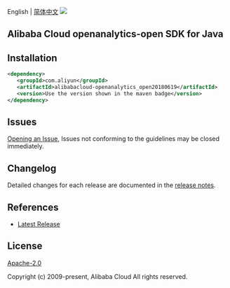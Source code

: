 English | [简体中文](README-CN.md)
![](https://aliyunsdk-pages.alicdn.com/icons/AlibabaCloud.svg)

## Alibaba Cloud openanalytics-open SDK for Java

## Installation

```xml
<dependency>
   <groupId>com.aliyun</groupId>
   <artifactId>alibabacloud-openanalytics_open20180619</artifactId>
   <version>Use the version shown in the maven badge</version>
</dependency>
```

## Issues
[Opening an Issue](https://github.com/aliyun/alibabacloud-java-async-sdk/issues/new), Issues not conforming to the guidelines may be closed immediately.

## Changelog
Detailed changes for each release are documented in the [release notes](./ChangeLog.txt).

## References
* [Latest Release](https://github.com/aliyun/alibabacloud-async-java-sdk/)

## License
[Apache-2.0](http://www.apache.org/licenses/LICENSE-2.0)

Copyright (c) 2009-present, Alibaba Cloud All rights reserved.